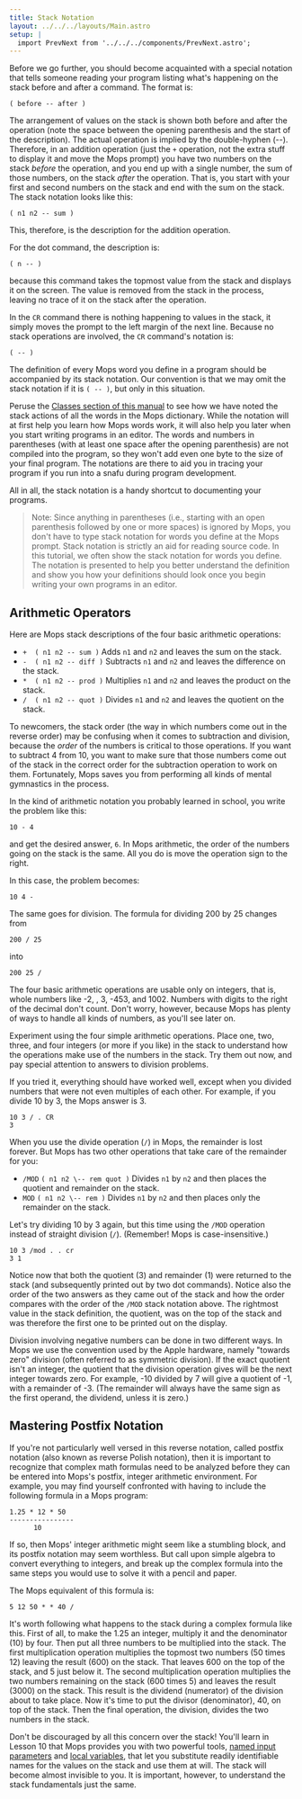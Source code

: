 ```yaml
---
title: Stack Notation
layout: ../../../layouts/Main.astro
setup: |
  import PrevNext from '../../../components/PrevNext.astro';
---
```


Before we go further, you should become acquainted with a special
notation that tells someone reading your program listing what's
happening on the stack before and after a command. The format is:

`( before -- after )`

The arrangement of values on the stack is shown both before and after
the operation (note the space between the opening parenthesis and the
start of the description). The actual operation is implied by the
double-hyphen (--). Therefore, in an addition operation (just the
`+` operation, not the extra stuff to display it and move
the Mops prompt) you have two numbers on the stack *before* the
operation, and you end up with a single number, the sum of those
numbers, on the stack *after* the operation. That is, you start with
your first and second numbers on the stack and end with the sum on the
stack. The stack notation looks like this:

`( n1 n2 -- sum )`

This, therefore, is the description for the addition operation.

For the dot command, the description is:

`( n -- )`

because this command takes the topmost value from the stack and displays
it on the screen. The value is removed from the stack in the process,
leaving no trace of it on the stack after the operation.

In the `CR` command there is nothing happening to values
in the stack, it simply moves the prompt to the left margin of the next
line. Because no stack operations are involved, the `CR`
command's notation is:

`( -- )`

The definition of every Mops word you define in a program should be
accompanied by its stack notation. Our convention is that we may omit
the stack notation if it is `( -- )`,
but only in this situation.

Peruse the [Classes section of this manual](/pmops/classes/) to
see how we have noted the stack actions of all the words in the Mops
dictionary. While the notation will at first help you learn how Mops
words work, it will also help you later when you start writing programs
in an editor. The words and numbers in parentheses (with at least one
space after the opening parenthesis) are not compiled into the program,
so they won't add even one byte to the size of your final program. The
notations are there to aid you in tracing your program if you run into a
snafu during program development.

All in all, the stack notation is a handy shortcut to documenting your
programs.

> Note: Since anything in parentheses (i.e., starting with an open
> parenthesis followed by one or more spaces) is ignored by Mops, you
> don't have to type stack notation for words you define at the Mops
> prompt. Stack notation is strictly an aid for reading source code. In
> this tutorial, we often show the stack notation for words you define.
> The notation is presented to help you better understand the definition
> and show you how your definitions should look once you begin writing
> your own programs in an editor.

## Arithmetic Operators

Here are Mops stack descriptions of the four basic arithmetic
operations:

* `+  ( n1 n2 -- sum )`  Adds `n1` and `n2` and leaves the sum on the stack.
*  `-  ( n1 n2 -- diff )`  Subtracts `n1` and `n2` and leaves the difference on the stack.
*  `*  ( n1 n2 -- prod )`  Multiplies `n1` and `n2` and leaves the product on the stack.
*  `/  ( n1 n2 -- quot )`  Divides `n1` and `n2` and leaves the quotient on the stack.

To newcomers, the stack order (the way in which numbers come out in the
reverse order) may be confusing when it comes to subtraction and
division, because the *order* of the numbers is critical to those
operations. If you want to subtract 4 from 10, you want to make sure
that those numbers come out of the stack in the correct order for the
subtraction operation to work on them. Fortunately, Mops saves you from
performing all kinds of mental gymnastics in the process.

In the kind of arithmetic notation you probably learned in school, you
write the problem like this:

`10 - 4`

and get the desired answer, `6`. In Mops arithmetic, the order of the
numbers going on the stack is the same. All you do is move the operation
sign to the right.

In this case, the problem becomes:

`10 4 -`

The same goes for division. The formula for dividing 200 by 25 changes
from

`200 / 25`

into

`200 25 /`

The four basic arithmetic operations are usable only on integers, that
is, whole numbers like -2, , 3, -453, and 1002. Numbers with digits to
the right of the decimal don't count. Don't worry, however, because
Mops has plenty of ways to handle all kinds of numbers, as you'll see
later on.

Experiment using the four simple arithmetic operations. Place one, two,
three, and four integers (or more if you like) in the stack to
understand how the operations make use of the numbers in the stack. Try
them out now, and pay special attention to answers to division problems.

If you tried it, everything should have worked well, except when you
divided numbers that were not even multiples of each other. For example,
if you divide 10 by 3, the Mops answer is 3.

`10 3 / . CR`\
`3`

When you use the divide operation (`/`) in Mops, the
remainder is lost forever. But Mops has two other operations that take
care of the remainder for you:

* `/MOD`   `( n1 n2 \-- rem quot )`   Divides `n1` by `n2` and then places the quotient and remainder on the stack.
* `MOD`    `( n1 n2 \-- rem )`        Divides `n1` by `n2` and then places only the remainder on the stack.

Let's try dividing 10 by 3 again, but this time using the
`/MOD` operation instead of straight division
(`/`). (Remember! Mops is case-insensitive.)

`10 3 /mod . . cr`\
`3 1`

Notice now that both the quotient (3) and remainder (1) were returned to
the stack (and subsequently printed out by two dot commands). Notice
also the order of the two answers as they came out of the stack and how
the order compares with the order of the `/MOD` stack
notation above. The rightmost value in the stack definition, the
quotient, was on the top of the stack and was therefore the first one to
be printed out on the display.

Division involving negative numbers can be done in two different ways.
In Mops we use the convention used by the Apple hardware, namely
"towards zero" division (often referred to as symmetric division). If
the exact quotient isn't an integer, the quotient that the division
operation gives will be the next integer towards zero. For example, -10
divided by 7 will give a quotient of -1, with a remainder of -3. (The
remainder will always have the same sign as the first operand, the
dividend, unless it is zero.)

## Mastering Postfix Notation

If you're not particularly well versed in this reverse notation, called
postfix notation (also known as reverse Polish notation), then it is
important to recognize that complex math formulas need to be analyzed
before they can be entered into Mops's postfix, integer arithmetic
environment. For example, you may find yourself confronted with having
to include the following formula in a Mops program:

```shell
1.25 * 12 * 50
----------------
      10
```

If so, then Mops' integer arithmetic might seem like a stumbling block,
and its postfix notation may seem worthless. But call upon simple
algebra to convert everything to integers, and break up the complex
formula into the same steps you would use to solve it with a pencil and
paper.

The Mops equivalent of this formula is:

`5 12 50 * * 40 /`

It's worth following what happens to the stack during a complex formula
like this. First of all, to make the 1.25 an integer, multiply it and
the denominator (10) by four. Then put all three numbers to be
multiplied into the stack. The first multiplication operation multiplies
the topmost two numbers (50 times 12) leaving the result (600) on the
stack. That leaves 600 on the top of the stack, and 5 just below it. The
second multiplication operation multiplies the two numbers remaining on
the stack (600 times 5) and leaves the result (3000) on the stack. This
result is the dividend (numerator) of the division about to take place.
Now it's time to put the divisor (denominator), 40, on top of the
stack. Then the final operation, the division, divides the two numbers
in the stack.

Don't be discouraged by all this concern over the stack! You'll learn
in Lesson 10 that Mops provides you with two powerful tools, [ named
input parameters](/pmops/tutorial/lesson_10#Named_Input_Parameters) and [
local variables](/pmops/tutorial/lesson_10#Local_Variables), that let you
substitute readily identifiable names for the values on the stack and
use them at will. The stack will become almost invisible to you. It is
important, however, to understand the stack fundamentals just the same.

<PrevNext />
